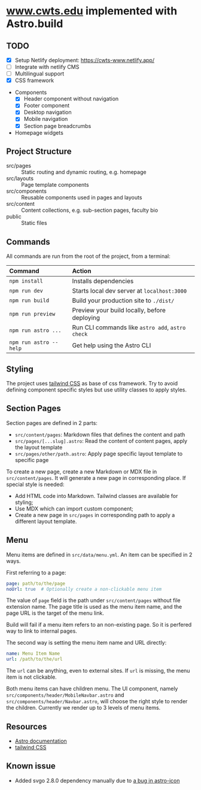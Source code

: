 # www.cwts.edu implemented with Astro.build

## TODO

* [x] Setup Netlify deployment: https://cwts-www.netlify.app/
* [ ] Integrate with netlify CMS
* [ ] Multilingual support
* [x] CSS framework
* Components
  * [x] Header component without navigation
  * [x] Footer component
  * [x] Desktop navigation
  * [x] Mobile navigation
  * [x] Section page breadcrumbs
* Homepage widgets

## Project Structure

<dl>
<dt>src/pages</dt>
<dd>Static routing and dynamic routing, e.g. homepage</dd>
<dt>src/layouts</dt>
<dd>Page template components</dd>
<dt>src/components</dt>
<dd>Reusable components used in pages and layouts</dd>
<dt>src/content</dt>
<dd>Content collections, e.g. sub-section pages, faculty bio</dd>
<dt>public</dt>
<dd>Static files</dd>
</dl>

## Commands

All commands are run from the root of the project, from a terminal:

| Command                | Action                                           |
| :--------------------- | :----------------------------------------------- |
| `npm install`          | Installs dependencies                            |
| `npm run dev`          | Starts local dev server at `localhost:3000`      |
| `npm run build`        | Build your production site to `./dist/`          |
| `npm run preview`      | Preview your build locally, before deploying     |
| `npm run astro ...`    | Run CLI commands like `astro add`, `astro check` |
| `npm run astro --help` | Get help using the Astro CLI                     |

## Styling

The project uses [tailwind CSS](https://tailwindcss.com/) as base of css framework. Try to avoid defining component specific styles but use utility classes to apply styles.

## Section Pages

Section pages are defined in 2 parts:

* `src/content/pages`: Markdown files that defines the content and path
* `src/pages/[...slug].astro`: Read the content of content pages, apply the layout template
* `src/pages/other/path.astro`: Apply page specific layout template to specific page

To create a new page, create a new Markdown or MDX file in `src/content/pages`. It will generate a new page in corresponding place. If special style is needed:

* Add HTML code into Markdown. Tailwind classes are available for styling;
* Use MDX which can import custom component;
* Create a new page in `src/pages` in corresponding path to apply a different layout template.

## Menu

Menu items are defined in `src/data/menu.yml`. An item can be specified in 2 ways.

First referring to a page:

```yaml
page: path/to/the/page
noUrl: true  # Optionally create a non-clickable menu item
```

The value of `page` field is the path under `src/content/pages` without file extension name. The page title is used as the menu item name, and the page URL is the target of the menu link.

Build will fail if a menu item refers to an non-existing page. So it is perfered way to link to internal pages.

The second way is setting the menu item name and URL directly:

```yaml
name: Menu Item Name
url: /path/to/the/url
```

The `url` can be anything, even to external sites. If `url` is missing, the menu item is not clickable.

Both menu items can have children menu. The UI component, namely `src/components/header/MobileNavbar.astro` and `src/components/header/Navbar.astro`, will choose the right style to render the children. Currently we render up to 3 levels of menu items.

## Resources

* [Astro documentation](https://docs.astro.build)
* [tailwind CSS](https://tailwindcss.com/)

## Known issue

* Added svgo 2.8.0 dependency manually due to [a bug in astro-icon](https://github.com/natemoo-re/astro-icon/issues/72#issuecomment-1369597045)